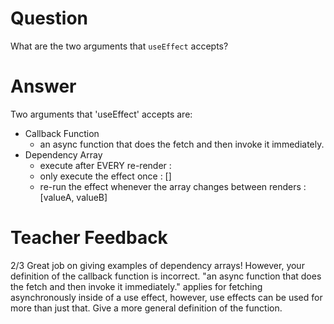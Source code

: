 # Question

What are the two arguments that `useEffect` accepts? 

# Answer

Two arguments that 'useEffect' accepts are: 
- Callback Function
    - an async function that does the fetch and then invoke it immediately.
- Dependency Array 
  - execute after EVERY re-render : 
  - only execute the effect once : []
  - re-run the effect whenever the array changes between renders : [valueA, valueB]

# Teacher Feedback
2/3 
Great job on giving examples of dependency arrays! However, your definition of the callback function is incorrect. "an async function that does the fetch and then invoke it immediately." applies for fetching asynchronously inside of a use effect, however, use effects can be used for more than just that. Give a more general definition of the function. 